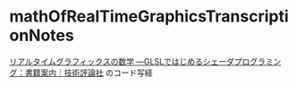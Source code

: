 # mathOfRealTimeGraphicsTranscriptionNotes

[リアルタイムグラフィックスの数学 ―GLSLではじめるシェーダプログラミング：書籍案内｜技術評論社](https://gihyo.jp/book/2022/978-4-297-13034-3) のコード写経
